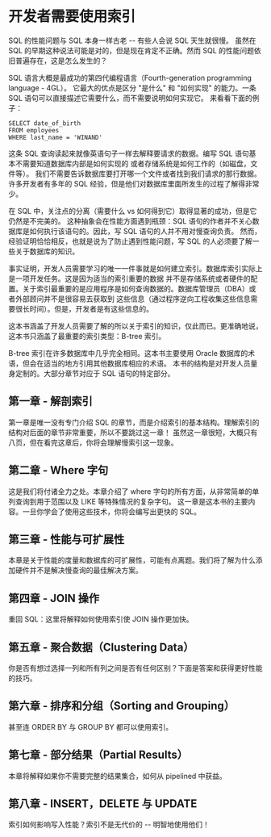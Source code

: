 # 开发者需要使用索引

SQL 的性能问题与 SQL 本身一样古老 -- 有些人会说 SQL 天生就很慢。
虽然在 SQL 的早期这种说法可能是对的，但是现在肯定不正确。然而 SQL 的性能问题依旧普遍存在，这是怎么发生的？

SQL 语言大概是最成功的第四代编程语言（Fourth-generation programming language - 4GL）。
它最大的优点是区分 "是什么" 和 "如何实现" 的能力。一条 SQL 语句可以直接描述它需要什么，而不需要说明如何实现它。
来看看下面的例子：

```
SELECT date_of_birth
FROM employees
WHERE last_name = 'WINAND'
```

这条 SQL 查询读起来就像英语句子一样去解释要请求的数据。编写 SQL 语句基本不需要知道数据库内部是如何实现的
或者存储系统是如何工作的（如磁盘，文件等）。 我们不需要告诉数据库要打开哪一个文件或者找到我们请求的那行数据。
许多开发者有多年的 SQL 经验，但是他们对数据库里面所发生的过程了解得非常少。

在 SQL 中，关注点的分离（需要什么 vs 如何得到它）取得显著的成功，但是它仍然是不完美的。
这种抽象会在性能方面遇到瓶颈：SQL 语句的作者并不关心数据库是如何执行该语句的。因此，写 SQL 语句的人并不用对慢查询负责。
然而，经验证明恰恰相反，也就是说为了防止遇到性能问题，写 SQL 的人必须要了解一些关于数据库的知识。

事实证明，开发人员需要学习的唯一一件事就是如何建立索引。数据库索引实际上是一项开发任务。这是因为适当的索引重要的数据
并不是存储系统或者硬件的配置。关于索引最重要的是应用程序是如何查询数据的。数据库管理员（DBA）或者外部顾问并不是很容易去获取到
这些信息（通过程序逆向工程收集这些信息需要很长时间）。但是，开发者是有这些信息的。

这本书涵盖了开发人员需要了解的所以关于索引的知识，仅此而已。更准确地说，这本书只涵盖了最重要的索引类型：B-tree 索引。

B-tree 索引在许多数据库中几乎完全相同。这本书主要使用 Oracle 数据库的术语，但会在适当的地方引用其他数据库相应的术语。
本书的结构是对开发人员量身定制的。大部分章节对应于 SQL 语句的特定部分。

## 第一章 - 解剖索引

第一章是唯一没有专门介绍 SQL 的章节，而是介绍索引的基本结构。理解索引的结构对后面的章节非常重要，所以不要跳过这一章！
虽然这一章很短，大概只有八页，但在看完这章后，你将会理解慢索引这一现象。

## 第二章 - Where 字句

这是我们将付诸全力之处。本章介绍了 where 字句的所有方面，从非常简单的单列查询到用于范围以及 LIKE 等特殊情况的复杂字句。
这一章是这本书的主要内容。一旦你学会了使用这些技术，你将会编写出更快的 SQL。

## 第三章 - 性能与可扩展性

本章是关于性能的度量和数据库的可扩展性，可能有点离题。我们将了解为什么添加硬件并不是解决慢查询的最佳解决方案。

## 第四章 - JOIN 操作

重回 SQL：这里将解释如何使用索引使 JOIN 操作更加快。

## 第五章 - 聚合数据（Clustering Data）

你是否有想过选择一列和所有列之间是否有任何区别？下面是答案和获得更好性能的技巧。

## 第六章 - 排序和分组（Sorting and Grouping）

甚至连 ORDER BY 与 GROUP BY 都可以使用索引。

## 第七章 - 部分结果（Partial Results）

本章将解释如果你不需要完整的结果集合，如何从 pipelined 中获益。

## 第八章 - INSERT，DELETE 与 UPDATE

索引如何影响写入性能？索引不是无代价的 -- 明智地使用他们！
